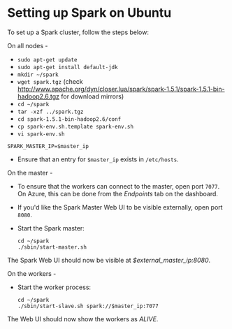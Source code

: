 Setting up Spark on Ubuntu
==========================

To set up a Spark cluster, follow the steps below:

On all nodes -

* `sudo apt-get update`
* `sudo apt-get install default-jdk`
* `mkdir ~/spark`
* `wget spark.tgz` (check http://www.apache.org/dyn/closer.lua/spark/spark-1.5.1/spark-1.5.1-bin-hadoop2.6.tgz for download mirrors)
* `cd ~/spark`
* `tar -xzf ../spark.tgz`
* `cd spark-1.5.1-bin-hadoop2.6/conf`
* `cp spark-env.sh.template spark-env.sh`
* `vi spark-env.sh`
```
SPARK_MASTER_IP=$master_ip
```
* Ensure that an entry for `$master_ip` exists in `/etc/hosts`.

On the master -

* To ensure that the workers can connect to the master, open port `7077`. On Azure, this can be done from the *Endpoints* tab on the dashboard.
* If you'd like the Spark Master Web UI to be visible externally, open port `8080`. 
* Start the Spark master:

	```
	cd ~/spark
	./sbin/start-master.sh
	```

The Spark Web UI should now be visible at *$external_master_ip:8080*.

On the workers -

* Start the worker process:

	```
	cd ~/spark
	./sbin/start-slave.sh spark://$master_ip:7077
	```

The Web UI should now show the workers as *ALIVE*.